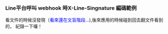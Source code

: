 ### Line平台呼叫 webhook 時X-Line-Singnature 編碼範例

看文件的時候沒發現（<font color=#0000FF>看來還在文盲階段...</font>),後來應用的時候碰到回去翻文件看到的，
紀錄一下囉！